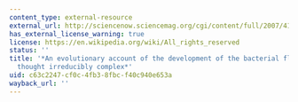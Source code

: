 ```yaml
---
content_type: external-resource
external_url: http://sciencenow.sciencemag.org/cgi/content/full/2007/417/3
has_external_license_warning: true
license: https://en.wikipedia.org/wiki/All_rights_reserved
status: ''
title: '*An evolutionary account of the development of the bacterial flagellum, previously
  thought irreducibly complex*'
uid: c63c2247-cf0c-4fb3-8fbc-f40c940e653a
wayback_url: ''
---
```


